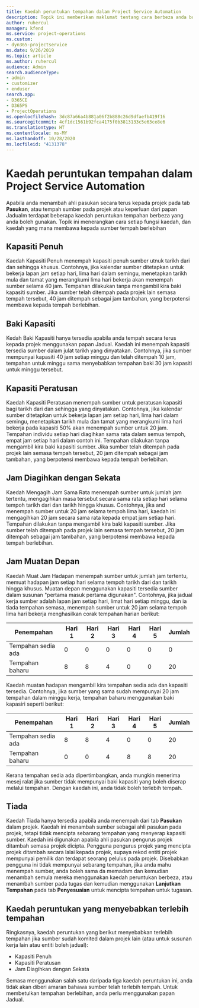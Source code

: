 ```yaml
---
title: Kaedah peruntukan tempahan dalam Project Service Automation
description: Topik ini memberikan maklumat tentang cara berbeza anda boleh tempah peruntukan.
author: ruhercul
manager: kfend
ms.service: project-operations
ms.custom:
- dyn365-projectservice
ms.date: 9/26/2019
ms.topic: article
ms.author: ruhercul
audience: Admin
search.audienceType:
- admin
- customizer
- enduser
search.app:
- D365CE
- D365PS
- ProjectOperations
ms.openlocfilehash: 3dc87a66a4b881a06f2b888c26d9dfaefb419f16
ms.sourcegitcommit: 4cf1dc1561b92fca4175f0b3813133c5e63ce8e6
ms.translationtype: HT
ms.contentlocale: ms-MY
ms.lasthandoff: 10/28/2020
ms.locfileid: "4131378"
---
```

# <a name="booking-allocation-methods-in-project-service-automation"></a>Kaedah peruntukan tempahan dalam Project Service Automation

Apabila anda menambah ahli pasukan secara terus kepada projek pada tab **Pasukan**, atau tempah sumber pada projek atau keperluan dari papan Jadualm terdapat beberapa kaedah peruntukan tempahan berbeza yang anda boleh gunakan. Topik ini menerangkan cara setiap fungsi kaedah, dan kaedah yang mana membawa kepada sumber tempah berlebihan

## <a name="full-capacity"></a>Kapasiti Penuh 
Kaedah Kapasiti Penuh menempah kapasiti penuh sumber utnuk tarikh dari dan sehingga khusus. Contohnya, jika kalendar sumber ditetapkan untuk bekerja lapan jam setiap hari, lima hari dalam semingu, menetapkan tarikh mula dan tamat yang merangkumi lima hari bekerja akan menempah sumber selama 40 jam. Tempahan dilakukan tanpa mengambil kira baki kapasiti sumber. Jika sumber telah ditempah pada projek lain semasa tempah tersebut, 40 jam ditempah sebagai jam tambahan, yang berpotensi membawa kepada tempah berlebihan.

## <a name="remaining-capacity"></a>Baki Kapasiti
Kedah Baki Kapasiti hanya tersedia apabila anda tempah secara terus kepada projek menggunakan papan Jadual. Kaedah ini menempah kapasiti tersedia sumber dalam julat tarikh yang dinyatakan. Contohnya, jika sumber mempunyai kapasiti 40 jam setiap minggu dan telah ditempah 10 jam, tempahan untuk minggu sama menyebabkan tempahan baki 30 jam kapasiti untuk minggu tersebut.

## <a name="percentage-capacity"></a>Kapasiti Peratusan
Kaedah Kapasiti Peratusan menempah sumber untuk peratusan kapasiti bagi tarikh dari dan sehingga yang dinyatakan. Contohnya, jika kalendar sumber ditetapkan untuk bekerja lapan jam setiap hari, lima hari dalam semingu, menetapkan tarikh mula dan tamat yang merangkumi lima hari bekerja pada kapasiti 50% akan menempah sumber untuk 20 jam. Tempahan individu setiap hari diagihkan sama rata dalam semua tempoh, empat jam setiap hari dalam contoh ini. Tempahan dilakukan tanpa mengambil kira baki kapasiti sumber. Jika sumber telah ditempah pada projek lain semasa tempah tersebut, 20 jam ditempah sebagai jam tambahan, yang berpotensi membawa kepada tempah berlebihan.

## <a name="evenly-distribute-hours"></a>Jam Diagihkan dengan Sekata
Kaedah Mengagih Jam Sama Rata menempah sumber untuk jumlah jam tertentu, mengagihkan masa tersebut secara sama rata setiap hari selama tempoh tarikh dari dan tarikh hingga khusus. Contohnya, jika and menempah sumber untuk 20 jam selama tempoh lima hari, kaedah ini mengagihkan 20 jam secara sama rata kepada empat jam setiap hari. Tempahan dilakukan tanpa mengambil kira baki kapasiti sumber. Jika sumber telah ditempah pada projek lain semasa tempah tersebut, 20 jam ditempah sebagai jam tambahan, yang berpotensi membawa kepada tempah berlebihan.

## <a name="front-load-hours"></a>Jam Muatan Depan
Kaedah Muat Jam Hadapan menempah sumber untuk jumlah jam tertentu, memuat hadapan jam setiap hari selama tempoh tarikh dari dan tarikh hingga khusus. Muatan depan menggunakan kapasiti tersedia sumber dalam susunan "pertama masuk pertama digunakan". Contohnya, jika jadual kerja sumber adalah lapan jam setiap hari, limat hari setiap minggu, dan ia tiada tempahan semasa, menempah sumber untuk 20 jam selama tempoh lima hari bekerja menghasilkan corak tempahan harian berikut: 

|         Penempahan          |    Hari 1    |    Hari 2    |    Hari 3    |    Hari 4    |    Hari 5    |    Jumlah    |
|---------------------------|-------------|-------------|-------------|-------------|-------------|-------------|
|    Tempahan sedia ada    |    0        |    0        |    0        |    0        |    0        |    0        |
|    Tempahan baharu          |    8        |    8        |    4        |    0        |    0        |    20       |

Kaedah muatan hadapan mengambil kira tempahan sedia ada dan kapasiti tersedia. Contohnya, jika sumber yang sama sudah mempunyai 20 jam tempahan dalam minggu kerja, tempahan baharu menggunakan baki kapasiri seperti berikut:

|   Penempahan          | Hari 1 | Hari 2 | Hari 3 | Hari 4 | Hari 5 | Jumlah |
|---------------------|-------|-------|-------|-------|-------|-------|
| Tempahan sedia ada | 8     | 8     | 4     | 0     | 0     | 20    |
| Tempahan baharu       | 0     | 0     | 4     | 8     | 8     | 20    |

Kerana tempahan sedia ada dipertimbangkan, anda mungkin menerima mesej ralat jika sumber tidak mempunyai baki kapasiti yang boleh diserap melalui tempahan. Dengan kaedah ini, anda tidak boleh terlebih tempah.

## <a name="none"></a>Tiada
Kaedah Tiada hanya tersedia apabila anda menempah dari tab **Pasukan** dalam projek. Kaedah ini menambah sumber sebagai ahli pasukan pada projek, tetapi tidak mencipta sebarang tempahan yang menyerap kapasiti sumber. Kaedah ini digunakan apabila ahli pasukan pengurus projek ditambah semasa projek dicipta. Pengguna pengurus projek yang mencipta projek ditambah secara lalai kepada projek, supaya rekod entiti projek mempunyai pemilik dan terdapat seorang pelulus pada projek. Disebabkan pengguna ini tidak mempunyai sebarang tempahan, jika anda mahu menempah sumber, anda boleh sama da memadam dan kemudian menambah semula mereka menggunakan kaedah peruntukan berbeza, atau menambah sumber pada tugas dan kemudian menggunakan **Lanjutkan Tempahan** pada tab **Penyesuaian** untuk mencipta tempahan untuk tugasan.

## <a name="allocation-methods-that-lead-to-overbooking"></a>Kaedah peruntukan yang menyebabkan terlebih tempahan
Ringkasnya, kaedah peruntukan yang berikut menyebabkan terlebih tempahan jika sumber sudah komited dalam projek lain (atau untuk susunan kerja lain atau entiti boleh jadual):

- Kapasiti Penuh
- Kapasiti Peratusan
- Jam Diagihkan dengan Sekata

Semasa menggunakan salah satu daripada tiga kaedah peruntukan ini, anda tidak akan diberi amaran bahawa sumber telah terlebih tempah. Untuk membetulkan tempahan berlebihan, anda perlu menggunakan papan Jadual.
